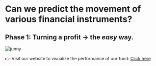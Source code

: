 # Can we predict the movement of various financial instruments?

## Phase 1: Turning a profit → the *easy* way.

![junny](https://github.com/user-attachments/assets/fed29f9f-2233-4a89-b823-2a66fa566e85)

👉 Visit our website to visualize the performance of our fund: [Click here](https://github.com/KimXiao-NEU/Predictive-ML-Model-for-Stocks-and-Crypto/edit/main/README.md#phase-1-turning-a-profit---the-easy-way)
